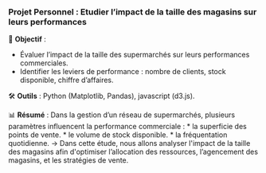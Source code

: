 ###  Projet Personnel : Etudier l’impact de la taille des magasins sur leurs performances

📌 **Objectif** :

* Évaluer l’impact de la taille des supermarchés sur leurs performances commerciales.
* Identifier les leviers de performance : nombre de clients, stock disponible, chiffre d’affaires.

🛠 **Outils** : Python (Matplotlib, Pandas), javascript (d3.js).
 
📊 **Résumé** :  Dans la gestion d’un réseau de supermarchés, plusieurs paramètres influencent la performance commerciale :
     * la superficie des points de vente.
     * le volume de stock disponible.
     * la fréquentation quotidienne.
-> Dans cette étude, nous allons analyser l'impact de la taille des magasins afin d'optimiser l’allocation des ressources, l’agencement des magasins, et les stratégies de vente.

